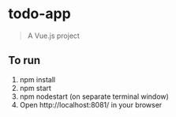 # todo-app

> A Vue.js project

## To run
  1. npm install
  2. npm start
  3. npm nodestart (on separate terminal window)
  4. Open http://localhost:8081/ in your browser
